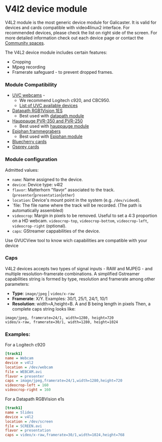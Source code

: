
V4l2 device module
==================

V4L2 module is the most generic device module for Galicaster. It is valid for devices and cards compatible with video4linux2 interface. For recommended devices, please check the list on right side of the screen. For more detailed information check out each device page or contact the [Community spaces](https://wiki.teltek.es/display/Galicaster/Community).

The V4L2 device module includes certain features:

* Cropping
* Mjpeg recording
* Framerate safeguard - to prevent dropped frames.

### Module Compatibility
* [UVC webcams](Devices/Logitech.md) -
  * We recommend Logitech c920, and CBC950.
  * [List of UVC available devices](http://www.ideasonboard.org/uvc/)
* [Datapath RGB1Vision 1ES](Devices/Datapath.md)
  * Best used with [datapath module](Datapath.md)
* [Hauppauge PVR-350 and PVR-250](Devices/Hauppauge.md)
  * Best used with [hauppauge module](Devices/Logitech.md)
* [Epiphan frammegrabers](Devices/Epiphan.md)
  * Best used with [Epiphan module](Epiphan.md)
* [Bluecherry cards](Devices/Bluecherry.md)
* [Osprey cards](Devices/Osprey.md)

### Module configuration
Admitted values:

* `name`: Name assigned to the device.
* `device`: Device type: v4l2
* `flavor`: Matterhorn "flavor" associated to the track. (`presenter`|`presentation`|`other`)
* `location`: Device's mount point in the system (e.g. `/dev/video0`).
* `file: The file name where the track will be recorded. (The path is automatically assembled)
* `videocrop`: Margin in pixels to be removed. Useful to set a 4:3 proportion on a HD webcam. `videocrop-top`, `videocrop-bottom`, `videocrop-left`, `videocrop-right` (optional).
* `caps`:  GStreamer cappabilities of the device.

Use GVUCView tool to know wich capabilities are compatible with your device

### Caps
V4L2 devices accepts two types of signal inputs - RAW and MJPEG - and multiple resolution-framerate combinations. A simplified Gstreamer capabilities string is formed by type, resolution and framerate among other parameters:

* **Type**: `image/jpeg` | `video/x-raw`
* **Framerate**: X/Y. Examples: 30/1, 25/1, 24/1, 10/1
* **Resolution**: width=A,height=B. A and B being length in pixels
Then, a complete caps string looks like:

```
image/jpeg, framerate=24/1, width=1280, height=720
video/x-raw, framerate=30/1, width=1280, height=1024
```

### Examples:
For a Logitech c920

```ini
[track1]
name = Webcam
device = v4l2
location = /dev/webcam
file = WEBCAM.avi
flavor = presenter
caps = image/jpeg,framerate=24/1,width=1280,height=720
videocrop-left = 160
videocrop-right = 160
```
For a Datapath RGBVision e1s

```ini
[track1]
name = Slides
device = v4l2
location = /dev/screen
file = SCREEN.avi
flavor = presentation
caps = video/x-raw,framerate=30/1,width=1024,height=768
```
